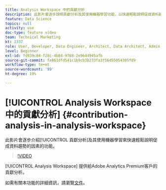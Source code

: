 ```yaml
---
title: Analysis Workspace 中的貢獻分析
description: 此影片會逐步說明貢獻分析及其使用機器學習功能，以快速輕鬆說明促成資料趨勢的因素。
feature: Data Science
topics: null
activity: use
doc-type: feature video
team: Technical Marketing
kt: 2337
role: User, Developer, Data Engineer, Architect, Data Architect, Admin, Leader
level: Beginner
exl-id: fd939c04-f28c-4b84-9768-2e9644945afb
source-git-commit: fe861dfd541c1b9cb3b233fa3f56d55054305fd9
workflow-type: tm+mt
source-wordcount: '99'
ht-degree: 19%

---
```


# [!UICONTROL Analysis Workspace 中的貢獻分析] {#contribution-analysis-in-analysis-workspace}

此影片會逐步介紹[!UICONTROL 貢獻分析]及其使用機器學習來快速輕鬆說明促成資料趨勢的因素的功能。

>[!VIDEO](https://video.tv.adobe.com/v/25443/?quality=12)

[!UICONTROL Analysis Workspace] 提供給Adobe Analytics Premium客戶的貢獻分析。

如需有關本功能的詳細資訊，請瀏覽[文件](https://experienceleague.adobe.com/docs/analytics/analyze/analysis-workspace/virtual-analyst/anomaly-detection/anomaly-detection.html?lang=en)。
